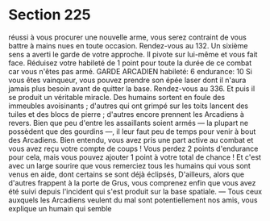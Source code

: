 # Section 225

réussi à vous procurer une nouvelle arme, vous serez contraint de
vous battre à mains nues en toute occasion. Rendez-vous au 132.
Un sixième sens a averti le garde de votre approche. Il pivote sur
lui-même et vous fait face. Réduisez votre habileté de 1 point
pour toute la durée de ce combat car vous n'êtes pas armé.
GARDE ARCADIEN habileté: 6 endurance: 10
Si vous êtes vainqueur, vous pouvez prendre son épée laser dont
il n'aura jamais plus besoin avant de quitter la base. Rendez-vous
au 336.
Et puis il se produit un véritable miracle. Des humains sortent en
foule des immeubles avoisinants ; d'autres qui ont grimpé sur les
toits lancent des tuiles et des blocs de pierre ; d'autres encore
prennent les Arcadiens à revers. Bien que peu d'entre les
assaillants soient armés — la plupart ne possèdent que des
gourdins —, il leur faut peu de temps pour venir à bout des
Arcadiens. Bien entendu, vous avez pris une part active au
combat et vous avez reçu votre compte de coups ! Vous perdez 2
points d'endurance pour cela, mais vous pouvez ajouter 1 point
à votre total de chance ! Et c'est avec un large sourire que vous
remerciez tous les humains qui vous sont venus en aide, dont
certains se sont déjà éclipsés, D'ailleurs, alors que d'autres
frappent à la porte de Grus, vous comprenez enfin que vous avez
été suivi depuis l'incident qui s'est produit sur la base spatiale.
— Tous ceux auxquels les Arcadiens veulent du mal sont
potentiellement nos amis, vous explique un humain qui semble